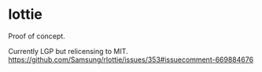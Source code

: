 # lottie

Proof of concept.

Currently LGP but relicensing to MIT. https://github.com/Samsung/rlottie/issues/353#issuecomment-669884676
